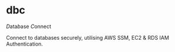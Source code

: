 # dbc
*D*ata*b*ase *C*onnect

Connect to databases securely, utilising AWS SSM, EC2 & RDS IAM Authentication.
